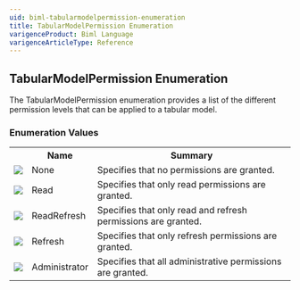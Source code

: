 ```yaml
---
uid: biml-tabularmodelpermission-enumeration
title: TabularModelPermission Enumeration
varigenceProduct: Biml Language
varigenceArticleType: Reference
---
```


## TabularModelPermission Enumeration<div class="LanguageSummary"><div class ="SummaryItem">The TabularModelPermission enumeration provides a list of the different permission levels that can be applied to a tabular model.</div></div><div class="EnumValueGroup">### Enumeration Values<table id="EnumValue" class="MemberList"><tbody><tr><th class="MemberTypeIconColumnHeader">&nbsp;</th><th class="MemberNameColumnHeader">Name</th><th class="MemberSummaryColumnHeader">Summary</th></tr><tr class="cd0"><td align="center" class="MemberTypeIcon"><img src="enumValue.png"></img></td><td class="MemberName">None</td><td class="MemberSummary"><div class ="SummaryItem">Specifies that no permissions are granted.</div></td></tr><tr class="cd1"><td align="center" class="MemberTypeIcon"><img src="enumValue.png"></img></td><td class="MemberName">Read</td><td class="MemberSummary"><div class ="SummaryItem">Specifies that only read permissions are granted.</div></td></tr><tr class="cd0"><td align="center" class="MemberTypeIcon"><img src="enumValue.png"></img></td><td class="MemberName">ReadRefresh</td><td class="MemberSummary"><div class ="SummaryItem">Specifies that only read and refresh permissions are granted.</div></td></tr><tr class="cd1"><td align="center" class="MemberTypeIcon"><img src="enumValue.png"></img></td><td class="MemberName">Refresh</td><td class="MemberSummary"><div class ="SummaryItem">Specifies that only refresh permissions are granted.</div></td></tr><tr class="cd0"><td align="center" class="MemberTypeIcon"><img src="enumValue.png"></img></td><td class="MemberName">Administrator</td><td class="MemberSummary"><div class ="SummaryItem">Specifies that all administrative permissions are granted.</div></td></tr></tbody></table></div>